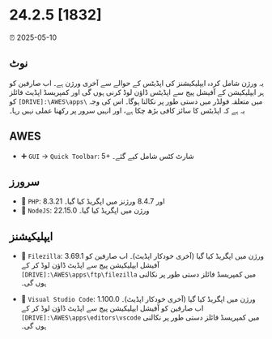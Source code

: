 # 24.2.5 [1832]

⏰ 2025-05-10  

## نوٹ  
یہ ورژن شامل کردہ ایپلیکیشنز کی اپڈیٹس کے حوالے سے آخری ورژن ہے۔ اب صارفین کو ہر ایپلیکیشن کے آفیشل پیج سے اپڈیٹس ڈاؤن لوڈ کرنی ہوں گی اور کمپریسڈ اپڈیٹ فائلز کو `[DRIVE]:\AWES\apps\` میں متعلقہ فولڈر میں دستی طور پر نکالنا ہوگا۔ اس کی وجہ یہ ہے کہ اپڈیٹس کا سائز کافی بڑھ چکا ہے، اور انہیں سرور پر رکھنا عملی نہیں رہا۔  

## AWES  
- ➕ `GUI` -> `Quick Toolbar`: 5+ شارٹ کٹس شامل کیے گئے۔  

## سرورز  
- 🔄 `PHP`: 8.3.21 اور 8.4.7 ورژنز میں اپگریڈ کیا گیا۔  
- 🔄 `NodeJS`: 22.15.0 ورژن میں اپگریڈ کیا گیا۔  

## ایپلیکیشنز  
- 🔄 `Filezilla`: 3.69.1 ورژن میں اپگریڈ کیا گیا (آخری خودکار اپڈیٹ)۔ اب صارفین کو آفیشل ایپلیکیشن پیج سے اپڈیٹ ڈاؤن لوڈ کر کے `[DRIVE]:\AWES\apps\ftp\filezilla` میں کمپریسڈ فائلز دستی طور پر نکالنی ہوں گی۔  

- 🔄 `Visual Studio Code`: 1.100.0 ورژن میں اپگریڈ کیا گیا (آخری خودکار اپڈیٹ)۔ اب صارفین کو آفیشل ایپلیکیشن پیج سے اپڈیٹ ڈاؤن لوڈ کر کے `[DRIVE]:\AWES\apps\editors\vscode` میں کمپریسڈ فائلز دستی طور پر نکالنی ہوں گی۔  
